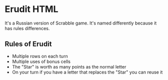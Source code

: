 # Erudit HTML
It's a Russian version of Scrabble game. It's named differently because it has rules differences.
## Rules of Erudit
- Multiple rows on each turn
- Multiple uses of bonus cells
- The "Star" is worth as many points as the normal letter
- On your turn if you have a letter that replaces the "Star" you can reuse it
